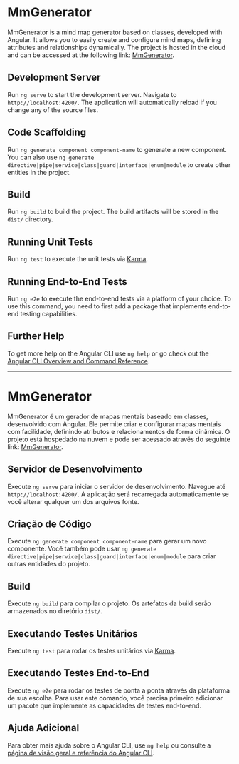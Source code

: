 # MmGenerator

MmGenerator is a mind map generator based on classes, developed with Angular. It allows you to easily create and configure mind maps, defining attributes and relationships dynamically. The project is hosted in the cloud and can be accessed at the following link: [MmGenerator](https://main--gerarmdm.netlify.app/).

## Development Server

Run `ng serve` to start the development server. Navigate to `http://localhost:4200/`. The application will automatically reload if you change any of the source files.

## Code Scaffolding

Run `ng generate component component-name` to generate a new component. You can also use `ng generate directive|pipe|service|class|guard|interface|enum|module` to create other entities in the project.

## Build

Run `ng build` to build the project. The build artifacts will be stored in the `dist/` directory.

## Running Unit Tests

Run `ng test` to execute the unit tests via [Karma](https://karma-runner.github.io).

## Running End-to-End Tests

Run `ng e2e` to execute the end-to-end tests via a platform of your choice. To use this command, you need to first add a package that implements end-to-end testing capabilities.

## Further Help

To get more help on the Angular CLI use `ng help` or go check out the [Angular CLI Overview and Command Reference](https://angular.dev/tools/cli).

---

# MmGenerator

MmGenerator é um gerador de mapas mentais baseado em classes, desenvolvido com Angular. Ele permite criar e configurar mapas mentais com facilidade, definindo atributos e relacionamentos de forma dinâmica. O projeto está hospedado na nuvem e pode ser acessado através do seguinte link: [MmGenerator](https://main--gerarmdm.netlify.app/).

## Servidor de Desenvolvimento

Execute `ng serve` para iniciar o servidor de desenvolvimento. Navegue até `http://localhost:4200/`. A aplicação será recarregada automaticamente se você alterar qualquer um dos arquivos fonte.

## Criação de Código

Execute `ng generate component component-name` para gerar um novo componente. Você também pode usar `ng generate directive|pipe|service|class|guard|interface|enum|module` para criar outras entidades do projeto.

## Build

Execute `ng build` para compilar o projeto. Os artefatos da build serão armazenados no diretório `dist/`.

## Executando Testes Unitários

Execute `ng test` para rodar os testes unitários via [Karma](https://karma-runner.github.io).

## Executando Testes End-to-End

Execute `ng e2e` para rodar os testes de ponta a ponta através da plataforma de sua escolha. Para usar este comando, você precisa primeiro adicionar um pacote que implemente as capacidades de testes end-to-end.

## Ajuda Adicional

Para obter mais ajuda sobre o Angular CLI, use `ng help` ou consulte a [página de visão geral e referência do Angular CLI](https://angular.dev/tools/cli).
